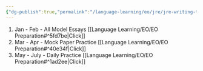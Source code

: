 ```yaml
---
{"dg-publish":true,"permalink":"/language-learning/eo/jre/jre-writing-training-plan/","dgPassFrontmatter":true}
---
```


1. Jan - Feb - All Model Essays [[Language Learning/EO/EO Preparation#^5fd7be\|Click]]
2. Mar - Apr - Mock Paper Practice [[Language Learning/EO/EO Preparation#^40e34f\|Click]]
3. May - July - Daily Practice [[Language Learning/EO/EO Preparation#^1ad2ee\|Click]]
